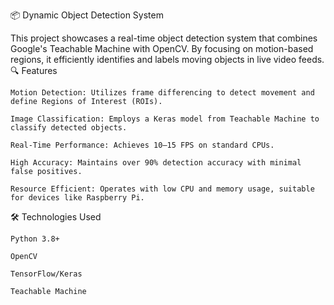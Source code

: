 📦 Dynamic Object Detection System

This project showcases a real-time object detection system that combines Google's Teachable Machine with OpenCV. By focusing on motion-based regions, it efficiently identifies and labels moving objects in live video feeds.
🔍 Features

    Motion Detection: Utilizes frame differencing to detect movement and define Regions of Interest (ROIs).

    Image Classification: Employs a Keras model from Teachable Machine to classify detected objects.

    Real-Time Performance: Achieves 10–15 FPS on standard CPUs.

    High Accuracy: Maintains over 90% detection accuracy with minimal false positives.

    Resource Efficient: Operates with low CPU and memory usage, suitable for devices like Raspberry Pi.

🛠️ Technologies Used

    Python 3.8+

    OpenCV

    TensorFlow/Keras

    Teachable Machine
